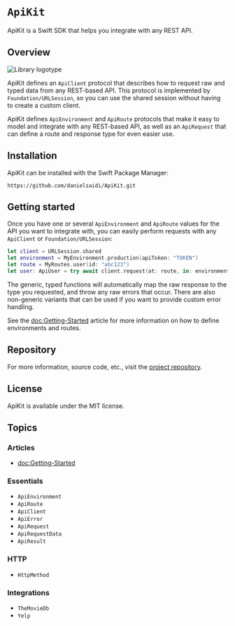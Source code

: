 # ``ApiKit``

ApiKit is a Swift SDK that helps you integrate with any REST API.



## Overview

![Library logotype](Logo.png)

ApiKit defines an ``ApiClient`` protocol that describes how to request raw and typed data from any REST-based API. This protocol is implemented by ``Foundation/URLSession``, so you can use the shared session without having to create a custom client.    

ApiKit defines ``ApiEnvironment`` and ``ApiRoute`` protocols that make it easy to model and integrate with any REST-based API, as well as an ``ApiRequest`` that can define a route and response type for even easier use.



## Installation

ApiKit can be installed with the Swift Package Manager:

```
https://github.com/danielsaidi/ApiKit.git
```



## Getting started

Once you have one or several ``ApiEnvironment`` and ``ApiRoute`` values for the API you want to integrate with, you can easily perform requests with any ``ApiClient`` or ``Foundation/URLSession``:

```swift
let client = URLSession.shared
let environment = MyEnvironment.production(apiToken: "TOKEN")
let route = MyRoutes.user(id: "abc123") 
let user: ApiUser = try await client.request(at: route, in: environment)
```

The generic, typed functions will automatically map the raw response to the type you requested, and throw any raw errors that occur. There are also non-generic variants that can be used if you want to provide custom error handling.

See the <doc:Getting-Started> article for more information on how to define environments and routes.



## Repository

For more information, source code, etc., visit the [project repository](https://github.com/danielsaidi/ApiKit).



## License

ApiKit is available under the MIT license.



## Topics

### Articles

- <doc:Getting-Started>

### Essentials

- ``ApiEnvironment``
- ``ApiRoute``
- ``ApiClient``
- ``ApiError``
- ``ApiRequest``
- ``ApiRequestData``
- ``ApiResult``

### HTTP

- ``HttpMethod``

### Integrations

- ``TheMovieDb``
- ``Yelp``

